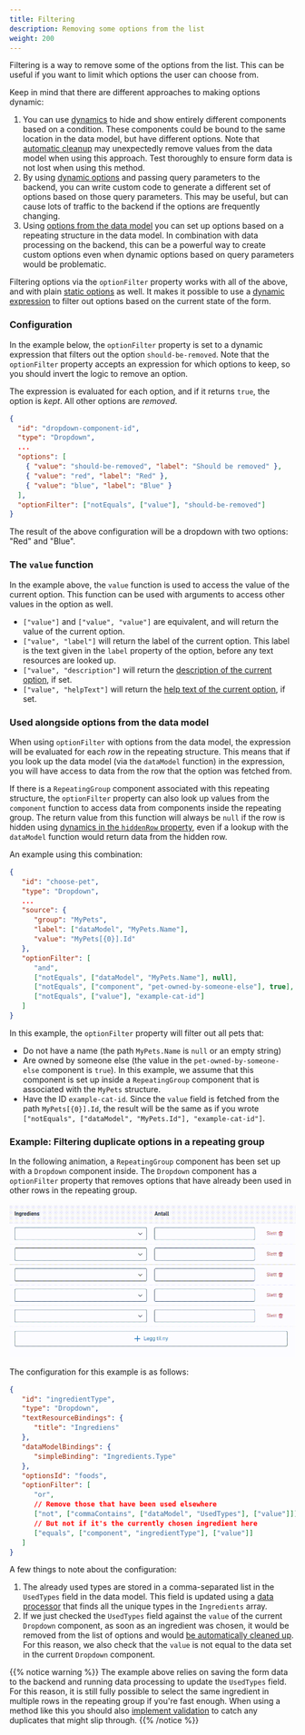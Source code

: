 ```yaml
---
title: Filtering
description: Removing some options from the list
weight: 200
---
```


Filtering is a way to remove some of the options from the list. This can be useful if you want to limit which
options the user can choose from.

Keep in mind that there are different approaches to making options dynamic:

1. You can use [dynamics](../../../dynamics) to hide and show entirely different components based on a condition. These
   components could be bound to the same location in the data model, but have different options. Note that
   [automatic cleanup](../automatic-cleanup) may unexpectedly remove values from the data model when using this approach.
   Test thoroughly to ensure form data is not lost when using this method.
2. By using [dynamic options](../../sources/dynamic) and passing query parameters to the backend, you can write custom code
   to generate a different set of options based on those query parameters. This may be useful, but can cause lots of traffic
   to the backend if the options are frequently changing.
3. Using [options from the data model](../../sources/from-data-model) you can set up options based on a repeating structure in
   the data model. In combination with data processing on the backend, this can be a powerful way to create custom options
   even when dynamic options based on query parameters would be problematic.

Filtering options via the `optionFilter` property works with all of the above, and with
plain [static options](../../sources/static) as well. It makes it possible to use a [dynamic expression](../../../dynamics)
to filter out options based on the current state of the form.

### Configuration

In the example below, the `optionFilter` property is set to a dynamic expression that filters out the
option `should-be-removed`. Note that the `optionFilter` property accepts an expression for which options to keep,
so you should invert the logic to remove an option.

The expression is evaluated for each option, and if it returns `true`, the option is _kept_. All other options are _removed_.

```json {hl_lines=["10"]}
{
  "id": "dropdown-component-id",
  "type": "Dropdown",
  ...
  "options": [
    { "value": "should-be-removed", "label": "Should be removed" },
    { "value": "red", "label": "Red" },
    { "value": "blue", "label": "Blue" }
  ],
  "optionFilter": ["notEquals", ["value"], "should-be-removed"]
}
```

The result of the above configuration will be a dropdown with two options: "Red" and "Blue".

### The `value` function

In the example above, the `value` function is used to access the value of the current option. This function can be used
with arguments to access other values in the option as well.

- `["value"]` and `["value", "value"]` are equivalent, and will return the value of the current option.
- `["value", "label"]` will return the label of the current option. This label is the text given in the `label` property
  of the option, before any text resources are looked up.
- `["value", "description"]` will return the [description of the current option](../texts), if set.
- `["value", "helpText"]` will return the [help text of the current option](../texts), if set.

### Used alongside options from the data model

When using `optionFilter` with options from the data model, the expression will be evaluated for each _row_ in the
repeating structure. This means that if you look up the data model (via the `dataModel` function) in the expression,
you will have access to data from the row that the option was fetched from.

If there is a `RepeatingGroup` component associated with this repeating structure, the `optionFilter` property can also
look up values from the `component` function to access data from components inside the repeating group. The return value
from this function will always be `null` if the row is hidden using
[dynamics in the `hiddenRow` property](../../../../../reference/ux/fields/grouping/repeating/dynamics),
even if a lookup with the `dataModel` function would return data from the hidden row.

An example using this combination:

```json {hl_lines=["10-15"]}
{
   "id": "choose-pet",
   "type": "Dropdown",
   ...
   "source": {
      "group": "MyPets",
      "label": ["dataModel", "MyPets.Name"],
      "value": "MyPets[{0}].Id"
   },
   "optionFilter": [
      "and",
      ["notEquals", ["dataModel", "MyPets.Name"], null],
      ["notEquals", ["component", "pet-owned-by-someone-else"], true],
      ["notEquals", ["value"], "example-cat-id"]
   ]
}
```

In this example, the `optionFilter` property will filter out all pets that:
- Do not have a name (the path `MyPets.Name` is `null` or an empty string)
- Are owned by someone else (the value in the `pet-owned-by-someone-else` component is `true`). In this example, we assume
  that this component is set up inside a `RepeatingGroup` component that is associated with the `MyPets` structure.
- Have the ID `example-cat-id`. Since the `value` field is fetched from the path `MyPets[{0}].Id`, the result will be
  the same as if you wrote `["notEquals", ["dataModel", "MyPets.Id"], "example-cat-id"]`.

### Example: Filtering duplicate options in a repeating group

In the following animation, a `RepeatingGroup` component has been set up with a `Dropdown` component inside.
The `Dropdown` component has a `optionFilter` property that removes options that have already been used in
other rows in the repeating group.

![Filtering options in a repeating group](filtering.gif)

The configuration for this example is as follows:

```json {hl_lines=["11-17"]}
{
   "id": "ingredientType",
   "type": "Dropdown",
   "textResourceBindings": {
      "title": "Ingrediens"
   },
   "dataModelBindings": {
      "simpleBinding": "Ingredients.Type"
   },
   "optionsId": "foods",
   "optionFilter": [
      "or",
      // Remove those that have been used elsewhere
      ["not", ["commaContains", ["dataModel", "UsedTypes"], ["value"]]],
      // But not if it's the currently chosen ingredient here
      ["equals", ["component", "ingredientType"], ["value"]]
   ]
}
```

A few things to note about the configuration:

1. The already used types are stored in a comma-separated list in the `UsedTypes` field in the data model. This field
   is updated using a [data processor](../../../../../reference/logic/dataprocessing) that finds all the unique types
   in the `Ingredients` array.
2. If we just checked the `UsedTypes` field against the `value` of the current `Dropdown` component, as soon as an
   ingredient was chosen, it would be removed from the list of options and
   would [be automatically cleaned up](../automatic-cleanup). For this reason, we also check that the `value` is not
   equal to the data set in the current `Dropdown` component.

{{% notice warning %}}
The example above relies on saving the form data to the backend and running data processing to update
the `UsedTypes` field. For this reason, it is still fully possible to select the same ingredient in multiple rows
in the repeating group if you're fast enough. When using a method like this you should
also [implement validation](../../../../../reference/logic/validation) to catch any duplicates that might slip through.
{{% /notice %}}
